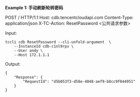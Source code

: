 **Example 1: 手动刷新轮转密码**

POST / HTTP/1.1
Host: cdb.tencentcloudapi.com
Content-Type: application/json
X-TC-Action: ResetPassword
<公共请求参数>

Input: 

```
tccli cdb ResetPassword --cli-unfold-argument  \
    --InstanceId cdb-c1nl9rpv \
    --User andy \
    --Host 172.1.1.1
```

Output: 
```
{
    "Response": {
        "RequestId": "d5b053f3-d58e-4048-aef9-b8cc9f044951"
    }
}
```

